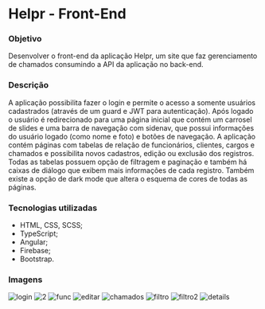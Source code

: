 # Helpr - Front-End

### Objetivo

Desenvolver o front-end da aplicação Helpr, um site que faz gerenciamento de chamados consumindo a API da aplicação no back-end.

### Descrição

A aplicação possibilita fazer o login e permite o acesso a somente usuários cadastrados (através de um guard e JWT para autenticação). Após logado o usuário é redirecionado para uma página inicial que contém um carrosel de slides e uma barra de navegação com sidenav, que possui informações do usuário logado (como nome e foto) e botões de navegação. A aplicação contém páginas com tabelas de relação de funcionários, clientes, cargos e chamados e possibilita novos cadastros, edição ou exclusão dos registros. Todas as tabelas possuem opção de filtragem e paginação e também há caixas de diálogo que exibem mais informações de cada registro. Também existe a opção de dark mode que altera o esquema de cores de todas as páginas.

### Tecnologias utilizadas

- HTML, CSS, SCSS;
- TypeScript;
- Angular;
- Firebase;
- Bootstrap.

### Imagens
![login](https://user-images.githubusercontent.com/99519903/207666294-3149e5bb-7687-4bb1-84f2-b411f18f8440.png)
![2](https://user-images.githubusercontent.com/99519903/207666339-cc8f0f21-710e-4cd6-89b7-1e67dcf58966.png)
![func](https://user-images.githubusercontent.com/99519903/207666370-1875d08c-7793-4767-a1b1-aecbc8ff4097.png)
![editar](https://user-images.githubusercontent.com/99519903/207666389-4b6a8cd8-d547-4036-abfb-fa19389bb973.png)
![chamados](https://user-images.githubusercontent.com/99519903/207666416-88ac4450-8889-4b9e-9c80-95175a58b7fc.png)
![filtro](https://user-images.githubusercontent.com/99519903/207666452-7c468687-d75d-4c25-b2e5-66a12b4b556b.png)
![filtro2](https://user-images.githubusercontent.com/99519903/207666458-38961641-1d8e-4161-a0d1-808ec6ac74d3.png)
![details](https://user-images.githubusercontent.com/99519903/207666497-e2ccfd1b-e3d8-41da-8df3-698d815bba07.png)


